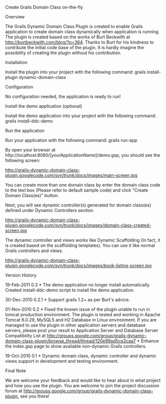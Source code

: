 
Create Grails Domain Class on-the-fly

Overview

The Grails Dynamic Domain Class Plugin is created to enable Grails application to create domain class dynamically when application is running. The plugin is created based on the works of Burt Beckwith at http://burtbeckwith.com/blog/?p=364. Thanks to Burt for his kindness to contribute the initial code base of the plugin. It is hardly imagine the possibility of creating the plugin without his contribution.

Installation

Install the plugin into your project with the following command: grails install-plugin dynamic-domain-class

Configuration

No configuration needed, the application is ready to run!

Install the demo application (optional)

Install the demo application into your project with the following command: grails install-ddc-demo

Run the application

Run your application with the following command: grails run-app

By open your browser at http://localhost:8080/[yourApplicationName]/demo.gsp, you should see the following screen:

http://grails-dynamic-domain-class-plugin.googlecode.com/svn/trunk/docs/images/main-screen.jpg

You can create more than one domain class by enter the domain class code to the text box (Please refer to default sample code) and click "Create Domain Class(es)" button.

Next, you will see dynamic controller(s) generated for domain class(es) defined under Dynamic Controllers section.

http://grails-dynamic-domain-class-plugin.googlecode.com/svn/trunk/docs/images/domain-class-created-screen.jpg

The dynamic controller and views works like Dynamic Scaffolding (In fact, it is created based on the scaffolding templates). You can use it like normal Grails controllers and views.

http://grails-dynamic-domain-class-plugin.googlecode.com/svn/trunk/docs/images/book-listing-screen.jpg

Version History

19-Feb-2011 0.3 * The demo application no longer install automatically. Created install-ddc-demo script to install the demo application.

30-Dec-2010 0.2.1 * Support grails 1.2+ as per Burt's advice.

01-Nov-2010 0.2 * Fixed the known issue of the plugin unable to run in tomcat production environment. The plugin is tested and working in Apache Tomcat 6.0.29, MySQL5 and H2 Database in Linux environment. If you are managed to use the plugin in other application servers and database servers, please post your result to Application Server and Database Server Compatibility List at http://groups.google.com/group/grails-dynamic-domain-class-plugin/browse_thread/thread/120e99ad5ce2caa7 * Enhance the index.gsp page to show available non-dynamic Grails controllers.

19-Oct-2010 0.1 * Dynamic domain class, dynamic controller and dynamic views support in development and testing environment.

Final Note

We are welcome your feedback and would like to hear about in what project and how you use the plugin. You are welcome to join the project discussion forum at http://groups.google.com/group/grails-dynamic-domain-class-plugin, see you there!
